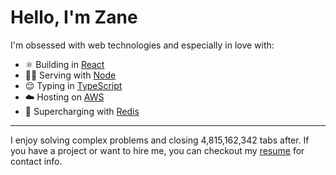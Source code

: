 # Hello, I'm Zane

I'm obsessed with web technologies and especially in love with:

- ⚛️ Building in [React](https://reactjs.org)
- 🧑‍🍳 Serving with [Node](https://nodejs.org)
- 😌 Typing in [TypeScript](https://www.typescriptlang.org)
- ☁️ Hosting on [AWS](https://aws.amazon.com)
- 💪 Supercharging with [Redis](https://redis.io)

---

I enjoy solving complex problems and closing 4,815,162,342 tabs after. If you have a project or want to hire me, you can checkout my [resume](./Zane_Bauman_Resume.pdf) for contact info.
